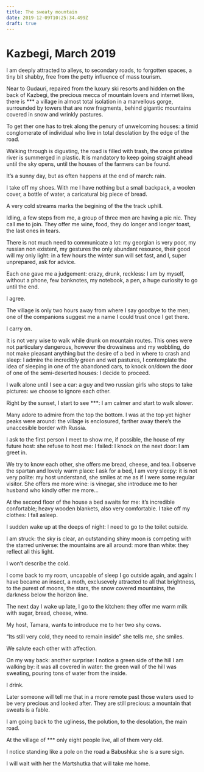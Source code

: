 ```yaml
---
title: The sweaty mountain
date: 2019-12-09T10:25:34.499Z
draft: true
---
```

# Kazbegi, March 2019

I am deeply attracted to alleys, to secondary roads, to forgotten spaces, a tiny bit shabby, free from the petty  influence of mass tourism.

Near to Gudauri, repaired from the luxury ski resorts and hidden on the back of Kazbegi, the precious mecca of mountain lovers and internet likes, there is \*\** a village in almost total isolation in a marvellous gorge, surrounded by towers that are now fragments, behind gigantic mountains covered in snow and wrinkly pastures.

<!-- excerpt -->

To get ther one has to trek along the penury of unwelcoming houses: a timid conglomerate of individual who live in total desolation by the edge of the road.

Walking through is digusting, the road is filled with trash, the once pristine river is summerged in plastic. It is mandatory to keep going straight ahead until the sky opens, until the houses of the farmers can be found.

It’s a sunny day, but as often happens at the end of march: rain.

I take off my shoes. With me I have nothing but a small backpack, a woolen cover, a bottle of water, a caricatural big piece of bread.

A very cold streams marks the begining of the the track uphill.

Idling, a few steps from me, a group of three men are having a pic nic. They call me to join. They offer me wine, food, they do longer and longer toast, the last ones in tears. 

There is not much need to communicate a lot: my georgian is very poor, my russian non existent, my gestures the only abundant resource, their good will my only light: in a few hours the winter sun will set fast, and I, super unprepared, ask for advice.

Each one gave me a judgement:  crazy, drunk, reckless: I am by myself, without a phone, few banknotes, my notebook, a pen, a huge curiosity to go until the end.


I agree.

The village is only two hours away from where I say goodbye to the men; one of the companions suggest me a name I could trust once I get there.

I carry on.

It is not very wise to walk while drunk on mountain routes. This ones were not particulary dangerous, however the drowsiness and my wobbling, do not make pleasant anything but the desire of a bed in where to crash and sleep: I admire the incredibly green and wet pastures, I contemplate the idea of sleeping in one of the abandoned cars, to knock on/down the door of one of the semi-deserted houses: I decide to proceed.

I walk alone until I see a car: a guy and two russian girls who stops to take pictures: we choose to ignore each other.

Right by the sunset, I start to see \*\**: I am calmer and start to walk slower.

Many adore to admire from the top the bottom. I was at the top yet higher peaks were around: the village is enclosured, farther away there’s the unaccesible border with Russia.

I ask to the first person I meet to show me, if possible, the house of my future host: she refuse to host me: I failed: I knock on the next door: I am greet in.

We try to know each other, she offers me bread, cheese, and tea. I observe the spartan and lovely warm place: I ask for a bed, I am very sleepy: it is not very polite: my host understand, she smiles at me as if I were some regular visitor. She offers me more wine: is vinegar, she introduce me to her husband who kindly offer me more...

At the second floor of the house a bed awaits for me: it’s incredible confortable; heavy wooden blankets, also very comfortable. I take off my clothes: I fall asleep.

I sudden wake up at the deeps of night: I need to go to the toilet outside.

I am struck: the sky is clear, an outstanding shiny moon is competing with the starred universe: the mountains are all around: more than white: they reflect all this light. 

I won’t describe the cold.

I come back to my room, uncapable of sleep I go outside again, and again: I have became an insect, a moth, exclusevely attracted to all that brightness, to the purest of moons, the stars, the snow covered mountains, the darkness below the horizon line.

The next day I wake up late, I go to the kitchen: they offer me warm milk with sugar, bread, cheese, wine. 

My host, Tamara, wants to introduce me to her two shy cows.

“Its still very cold, they need to remain inside” she tells me, she smiles.

We salute each other with affection.

On my way back: another surprise: I notice a green side of the hill I am walking by: it was all covered in water: the green wall of the hill was sweating, pouring tons of water from the inside.

I drink.

Later someone will tell me that in a more remote past those waters used to be very precious and looked after. They are still precious: a mountain that sweats is a fable.

I am going back to the ugliness, the polution, to the desolation, the main road.

At the village of \*\** only eight people live, all of them very old.

I notice standing like a pole on the road a Babushka: she is a sure sign.

I will wait with her the Martshutka that will take me home.
